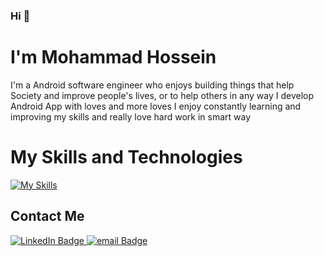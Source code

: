 ### Hi 👋
# I'm Mohammad Hossein
I'm a Android software engineer who enjoys building things that help Society and improve people's lives, or to help others in any way 
I develop Android App with loves and more loves
I enjoy constantly learning and improving my skills and really love hard work in smart way

# My Skills and Technologies

[![My Skills](https://skillicons.dev/icons?i=java,kotlin,python,git,mysql,github,dart,linux,firebase,gradle,androidstudio&theme=light)](https://skillicons.dev)
  

## Contact Me
<div id="badges">
  <a href="https://www.linkedin.com/in/mohammad-chavazi-683681238/" rel="nofollow"><img src="https://img.shields.io/badge/LinkedIn-blue?style=for-the-badge&logo=linkedin&logoColor=white" alt="LinkedIn Badge"</a>
  <a href="mailto:m.h.chavazi@gmail.com" rel="nofollow"><img src="https://img.shields.io/badge/Email-red?style=for-the-badge&logo=gmail&logoColor=white" alt="email Badge"</a>
</div>


#

<!--
**mhchofficial/mhchofficial** is a ✨ _special_ ✨ repository because its `README.md` (this file) appears on your GitHub profile.

Here are some ideas to get you started:

- 🔭 I’m currently working on ...
- 🌱 I’m currently learning ...
- 👯 I’m looking to collaborate on ...
- 🤔 I’m looking for help with ...
- 💬 Ask me about ...
- 📫 How to reach me: ...
- 😄 Pronouns: ...
- ⚡ Fun fact: ...
-->
